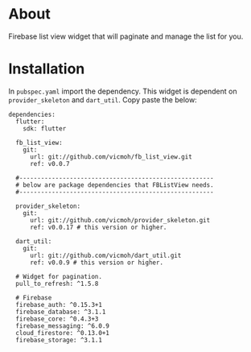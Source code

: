 # About

Firebase list view widget that will
paginate and manage the list for you.

# Installation 

In `pubspec.yaml` import the dependency.
This widget is dependent on `provider_skeleton`
and `dart_util`. Copy paste the below:


```
dependencies:
  flutter:
    sdk: flutter

  fb_list_view:
    git:
      url: git://github.com/vicmoh/fb_list_view.git
      ref: v0.0.7

  #------------------------------------------------------
  # below are package dependencies that FBListView needs.
  #------------------------------------------------------

  provider_skeleton:
    git:
      url: git://github.com/vicmoh/provider_skeleton.git
      ref: v0.0.17 # this version or higher.

  dart_util:
    git:
      url: git://github.com/vicmoh/dart_util.git
      ref: v0.0.9 # this version or higher.

  # Widget for pagination.
  pull_to_refresh: ^1.5.8

  # Firebase
  firebase_auth: ^0.15.3+1
  firebase_database: ^3.1.1
  firebase_core: ^0.4.3+3
  firebase_messaging: ^6.0.9
  cloud_firestore: ^0.13.0+1
  firebase_storage: ^3.1.1
```


